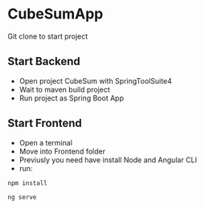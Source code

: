 # CubeSumApp
Git clone to start project

## Start Backend
* Open project CubeSum with SpringToolSuite4
* Wait to maven build project
* Run project as Spring Boot App

## Start Frontend
* Open a terminal
* Move into Frontend folder
* Previusly you need have install Node and Angular CLI
* run:
```
npm install
```
```
ng serve
```